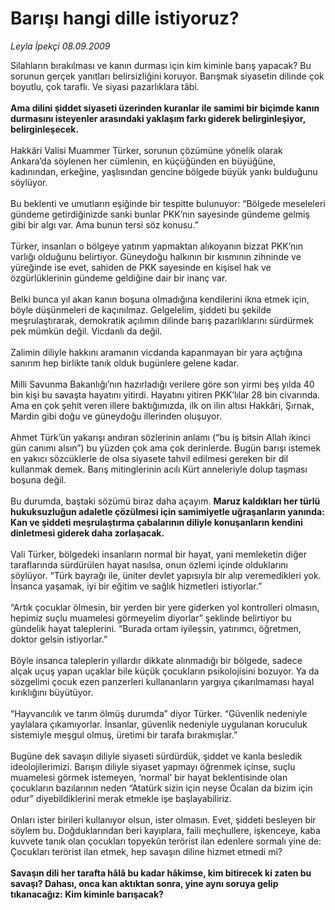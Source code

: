 # Barışı hangi dille istiyoruz?

*Leyla İpekçi 08.09.2009*

<div class="taraf_structure_2col_1zq">
<div class="margen_n">



 <p>Silahların bırakılması ve kanın durması için kim kiminle barış yapacak? Bu sorunun gerçek yanıtları belirsizliğini koruyor. Barışmak siyasetin dilinde çok boyutlu, çok taraflı. Ve siyasi pazarlıklara tâbi. <b><br/><br/>Ama dilini şiddet siyaseti üzerinden kuranlar ile samimi bir biçimde kanın durmasını isteyenler arasındaki yaklaşım farkı giderek belirginleşiyor, belirginleşecek. </b><br/><br/>Hakkâri Valisi Muammer Türker, sorunun çözümüne yönelik olarak Ankara’da söylenen her cümlenin, en küçüğünden en büyüğüne, kadınından, erkeğine, yaşlısından gencine bölgede büyük yankı bulduğunu söylüyor. <br/><br/>Bu beklenti ve umutların eşiğinde bir tespitte bulunuyor: “Bölgede meseleleri gündeme getirdiğinizde sanki bunlar PKK’nın sayesinde gündeme gelmiş gibi bir algı var. Ama bunun tersi söz konusu.” <br/><br/>Türker, insanları o bölgeye yatırım yapmaktan alıkoyanın bizzat PKK’nın varlığı olduğunu belirtiyor. Güneydoğu halkının bir kısmının zihninde ve yüreğinde ise evet, sahiden de PKK sayesinde en kişisel hak ve özgürlüklerinin gündeme geldiğine dair bir inanç var. <br/><br/>Belki bunca yıl akan kanın boşuna olmadığına kendilerini ikna etmek için, böyle düşünmeleri de kaçınılmaz. Gelgelelim, şiddeti bu şekilde meşrulaştırarak, demokratik açılımın dilinde barış pazarlıklarını sürdürmek pek mümkün değil. Vicdanlı da değil. <br/><br/>Zalimin diliyle hakkını aramanın vicdanda kapanmayan bir yara açtığına sanırım hep birlikte tanık olduk bugünlere gelene kadar. <br/><br/>Milli Savunma Bakanlığı’nın hazırladığı verilere göre son yirmi beş yılda 40 bin kişi bu savaşta hayatını yitirdi. Hayatını yitiren PKK’lılar 28 bin civarında. Ama en çok şehit veren illere baktığımızda, ilk on ilin altısı Hakkâri, Şırnak, Mardin gibi doğu ve güneydoğu illerinden oluşuyor. <br/><br/>Ahmet Türk’ün yakarışı andıran sözlerinin anlamı (“bu iş bitsin Allah ikinci gün canımı alsın”) bu yüzden çok ama çok derinlerde. Bugün barışı istemek en yakıcı sözcüklerle de olsa siyasete tahvil edilmesi gereken bir dil kullanmak demek. Barış mitinglerinin acılı Kürt anneleriyle dolup taşması boşuna değil. <br/><br/>Bu durumda, baştaki sözümü biraz daha açayım. <b>Maruz kaldıkları her türlü hukuksuzluğun adaletle çözülmesi için samimiyetle uğraşanların yanında: Kan ve şiddeti meşrulaştırma çabalarının diliyle konuşanların kendini dinletmesi giderek daha zorlaşacak.</b> <br/><br/>Vali Türker, bölgedeki insanların normal bir hayat, yani memleketin diğer taraflarında sürdürülen hayat nasılsa, onun özlemi içinde olduklarını söylüyor. “Türk bayrağı ile, üniter devlet yapısıyla bir alıp veremedikleri yok. İnsanca yaşamak, iyi bir eğitim ve sağlık hizmetleri istiyorlar.” <br/><br/>“Artık çocuklar ölmesin, bir yerden bir yere giderken yol kontrolleri olmasın, hepimiz suçlu muamelesi görmeyelim diyorlar” şeklinde belirtiyor bu gündelik hayat taleplerini. “Burada ortam iyileşsin, yatırımcı, öğretmen, doktor gelsin istiyorlar.” <br/><br/>Böyle insanca taleplerin yıllardır dikkate alınmadığı bir bölgede, sadece alçak uçuş yapan uçaklar bile küçük çocukların psikolojisini bozuyor. Ya da sözgelimi çocuk ezen panzerleri kullananların yargıya çıkarılmaması hayal kırıklığını büyütüyor. <br/><br/>“Hayvancılık ve tarım ölmüş durumda” diyor Türker. “Güvenlik nedeniyle yaylalara çıkamıyorlar. İnsanlar, güvenlik nedeniyle uygulanan koruculuk sistemiyle meşgul olmuş, üretimi bir tarafa bırakmışlar.” <br/><br/>Bugüne dek savaşın diliyle siyaseti sürdürdük, şiddet ve kanla besledik ideolojilerimizi. Barışın diliyle siyaset yapmayı öğrenmek içinse, suçlu muamelesi görmek istemeyen, ‘normal’ bir hayat beklentisinde olan çocukların bazılarının neden “Atatürk sizin için neyse Öcalan da bizim için odur” diyebildiklerini merak etmekle işe başlayabiliriz.<br/><br/>Onları ister birileri kullanıyor olsun, ister olmasın. Evet, şiddeti besleyen bir söylem bu. Doğduklarından beri kayıplara, faili meçhullere, işkenceye, kaba kuvvete tanık olan çocukları topyekûn terörist ilan edenlere sormalı yine de: Çocukları terörist ilan etmek, hep savaşın diline hizmet etmedi mi?<b> <br/><br/>Savaşın dili her tarafta hâlâ bu kadar hâkimse, kim bitirecek ki zaten bu savaşı? Dahası, onca kan aktıktan sonra, yine aynı soruya gelip tıkanacağız: Kim kiminle barışacak?</b></p>
<br/>
<br/>
<br/>



<br/>


<div id="taraf_not">
</div>

</div>


</div>
